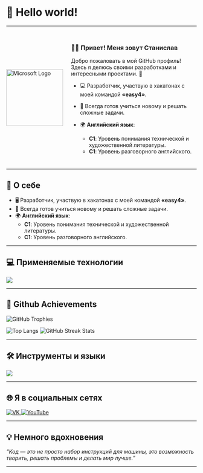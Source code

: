 # 👋 Hello world!
---

<div style="display: flex; align-items: center; display: inline-flex;">

  <div style="flex: 1;">
    <img src="https://upload.wikimedia.org/wikipedia/commons/4/44/Microsoft_logo.svg" alt="Microsoft Logo" width="150" height="auto">
  </div>
  
  <div style="flex: 2; padding-left: 20px; padding:10px;">
    
### 👨‍💻 Привет! Меня зовут Станислав

Добро пожаловать в мой GitHub профиль! Здесь я делюсь своими разработками и интересными проектами. 🌟

- 💻 Разработчик, участвую в хакатонах с моей командой **«easy4»**.
- 🧠 Всегда готов учиться новому и решать сложные задачи.
- 🌍 **Английский язык**:
  - **C1**: Уровень понимания технической и художественной литературы.
  - **C1**: Уровень разговорного английского.

  </div>
</div>


    
---

## 📌 О себе

- 🖥 Разработчик, участвую в хакатонах с моей командой **«easy4»**.
- 🧠 Всегда готов учиться новому и решать сложные задачи.
- 🌍 **Английский язык**:
  - **C1**: Уровень понимания технической и художественной литературы.
  - **C1**: Уровень разговорного английского.

---

## 💻 Применяемые технологии

<p align="left">
  <img src="https://skillicons.dev/icons?i=react,cs,dotnet,cpp,php,postgres,mysql,azure,blazor&theme=light" />
</p>

---

## 🚀 Github Achievements

<p align="left">
  <img src="https://github-profile-trophy.vercel.app/?username=stasnorman&theme=flat&no-bg=true&margin-w=15" alt="GitHub Trophies" />
</p>

<p align="left">
  <img src="https://github-readme-stats.vercel.app/api/top-langs/?username=stasnorman&layout=compact&theme=transparent" alt="Top Langs" />

  <img src="https://github-readme-streak-stats.herokuapp.com/?user=stasnorman&theme=light" alt="GitHub Streak Stats" />
</p>

---

## 🛠️ Инструменты и языки

<p align="left">
  <img src="https://skillicons.dev/icons?i=cs,dotnet,cpp,react,ts,py,cmake,postgres,github&perline=10" />
</p>

---

## 🌐 Я в социальных сетях

<p align="left">
  <a href="https://vk.com/dantejke" target="_blank">
    <img src="https://img.shields.io/badge/-VK-4680C2?style=flat&logo=vk&logoColor=white" alt="VK" />
  </a>
  <a href="https://www.youtube.com/channel/UCvclan-pHgz5LZ1ky_f1z1g?sub_confirmation=1" target="_blank">
    <img src="https://img.shields.io/badge/YouTube-FF0000?style=flat&logo=youtube&logoColor=white" alt="YouTube" />
  </a>
</p>

---

## 💡 Немного вдохновения

_“Код — это не просто набор инструкций для машины, это возможность творить, решать проблемы и делать мир лучше.”_

---


